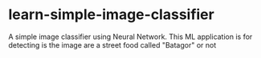 # learn-simple-image-classifier
A simple image classifier using Neural Network. This ML application is for detecting is the image are a street food called "Batagor" or not
